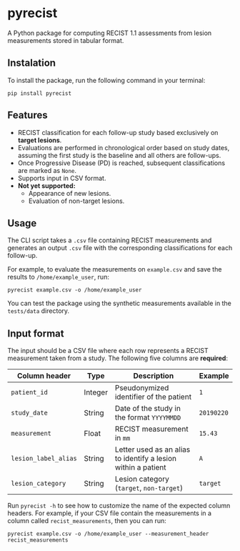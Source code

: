 # pyrecist
A Python package for computing RECIST 1.1 assessments from lesion measurements stored in tabular format.

## Instalation

To install the package, run the following command in your terminal:

```pip install pyrecist```

## Features
- RECIST classification for each follow-up study based exclusively on **target lesions**.
- Evaluations are performed in chronological order based on study dates, assuming the first study is the baseline and all others are follow-ups.
- Once Progressive Disease (PD) is reached, subsequent classifications are marked as `None`. 
- Supports input in CSV format.
- **Not yet supported:**
    - Appearance of new lesions.
    - Evaluation of non-target lesions.

## Usage
The CLI script takes a `.csv` file containing RECIST measurements and generates an output `.csv` file with the corresponding classifications for each follow-up. 

For example, to evaluate the measurements on `example.csv` and save the results to `/home/example_user`, run:

```pyrecist example.csv -o /home/example_user```

You can test the package using the synthetic measurements available in the `tests/data` directory.

## Input format
The input should be a CSV file where each row represents a RECIST measurement taken from a study. The following five columns are **required**:

| Column header     | Type        | Description                                                  | Example        |
|-------------------|-------------|--------------------------------------------------------------|----------------|
| `patient_id`      | Integer     | Pseudonymized identifier of the patient             		 | `1`       	  |
| `study_date`      | String      | Date of the study in the format `YYYYMMDD`                   | `20190220`     |
| `measurement`     | Float       | RECIST measurement in `mm`                                   | `15.43` |
| `lesion_label_alias`| String    | Letter used as an alias to identify a lesion within a patient| `A` |
| `lesion_category`| String       | Lesion category (`target`, `non-target`)                     | `target` |

Run `pyrecist -h` to see how to customize the name of the expected column headers. For example, if your CSV file contain the measurements in a column called `recist_measurements`, then you can run:

```pyrecist example.csv -o /home/example_user --measurement_header recist_measurements```